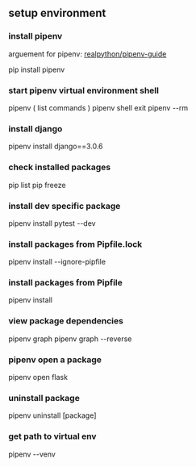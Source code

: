 ## setup environment

### install pipenv

arguement for pipenv: [realpython/pipenv-guide](https://realpython.com/pipenv-guide/)

pip install pipenv

### start pipenv virtual environment shell

pipenv ( list commands )
pipenv shell
exit
pipenv --rm

### install django

pipenv install django==3.0.6

### check installed packages

pip list
pip freeze

### install dev specific package

pipenv install pytest --dev

### install packages from Pipfile.lock

pipenv install --ignore-pipfile

### install packages from Pipfile

pipenv install

### view package dependencies

pipenv graph
pipenv graph --reverse

### pipenv open a package

pipenv open flask

### uninstall package

pipenv uninstall [package]

### get path to virtual env

pipenv --venv
